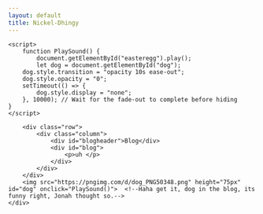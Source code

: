 ```yaml
---
layout: default
title: Nickel-Dhingy
---
```



<audio id="easteregg">
        <source src="assets/let-me-know.mp3" type="audio/mpeg">
    </audio>

    <script>
        function PlaySound() {
            document.getElementById("easteregg").play();
            let dog = document.getElementById("dog");
        dog.style.transition = "opacity 10s ease-out";
        dog.style.opacity = "0";
        setTimeout(() => {
            dog.style.display = "none";
        }, 10000); // Wait for the fade-out to complete before hiding
    }
    </script>

<div id="container">
    
        <div class="row">
            <div class="column">
                <div id="blogheader">Blog</div>
                <div id="blog">
                    <p>uh </p>
                </div>
            </div>
        </div>
        <img src="https://pngimg.com/d/dog_PNG50348.png" height="75px" id="dog" onclick="PlaySound()">  <!--Haha get it, dog in the blog, its funny right, Jonah thought so.--> 
    </div>
